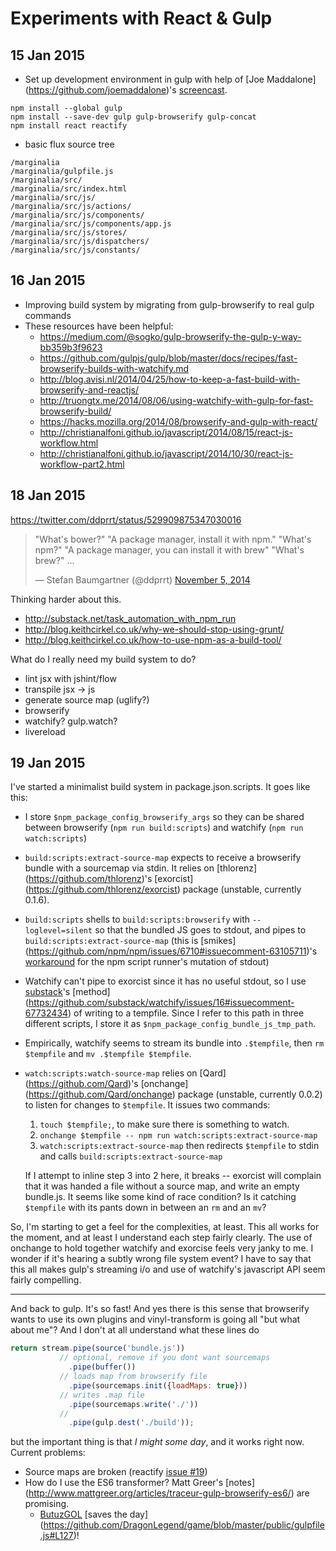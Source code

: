Experiments with React & Gulp
=============================

15 Jan 2015
-----------

* Set up development environment in gulp with help of [Joe Maddalone]
(https://github.com/joemaddalone)'s [screencast][joemaddalone1].

[joemaddalone1]: https://egghead.io/lessons/react-development-environment-setup

```shell
npm install --global gulp
npm install --save-dev gulp gulp-browserify gulp-concat
npm install react reactify
```

* basic flux source tree

```
/marginalia
/marginalia/gulpfile.js
/marginalia/src/
/marginalia/src/index.html
/marginalia/src/js/
/marginalia/src/js/actions/
/marginalia/src/js/components/
/marginalia/src/js/components/app.js
/marginalia/src/js/stores/
/marginalia/src/js/dispatchers/
/marginalia/src/js/constants/
```

16 Jan 2015
-----------

* Improving build system by migrating from gulp-browserify to real gulp
  commands
* These resources have been helpful:
  * https://medium.com/@sogko/gulp-browserify-the-gulp-y-way-bb359b3f9623
  * https://github.com/gulpjs/gulp/blob/master/docs/recipes/fast-browserify-builds-with-watchify.md
  * http://blog.avisi.nl/2014/04/25/how-to-keep-a-fast-build-with-browserify-and-reactjs/
  * http://truongtx.me/2014/08/06/using-watchify-with-gulp-for-fast-browserify-build/
  * https://hacks.mozilla.org/2014/08/browserify-and-gulp-with-react/
  * http://christianalfoni.github.io/javascript/2014/08/15/react-js-workflow.html
  * http://christianalfoni.github.io/javascript/2014/10/30/react-js-workflow-part2.html

18 Jan 2015
-----------

https://twitter.com/ddprrt/status/529909875347030016

<blockquote class="twitter-tweet" lang="en"><p>&quot;What&#39;s bower?&quot;&#10;&quot;A package manager, install it with npm.&quot;&#10;&quot;What&#39;s npm?&quot;&#10;&quot;A package manager, you can install it with brew&quot;&#10;&quot;What&#39;s brew?&quot;&#10;...</p>&mdash; Stefan Baumgartner (@ddprrt) <a href="https://twitter.com/ddprrt/status/529909875347030016">November 5, 2014</a></blockquote> <script async src="//platform.twitter.com/widgets.js" charset="utf-8"></script>

Thinking harder about this.

* http://substack.net/task_automation_with_npm_run
* http://blog.keithcirkel.co.uk/why-we-should-stop-using-grunt/
* http://blog.keithcirkel.co.uk/how-to-use-npm-as-a-build-tool/

What do I really need my build system to do?

* lint jsx with jshint/flow
* transpile jsx -> js
* generate source map (uglify?)
* browserify
* watchify? gulp.watch?
* livereload

19 Jan 2015
-----------

I've started a minimalist build system in package.json.scripts. It goes
like this:

*   I store `$npm_package_config_browserify_args` so they can be shared
    between browserify (`npm run build:scripts`) and watchify (`npm run
    watch:scripts`)
*   `build:scripts:extract-source-map` expects to receive a browserify
    bundle with a sourcemap via stdin. It relies on [thlorenz]
    (https://github.com/thlorenz)'s [exorcist]
    (https://github.com/thlorenz/exorcist) package (unstable, currently
    0.1.6).
*   `build:scripts` shells to `build:scripts:browserify` with
    `--loglevel=silent` so that the bundled JS goes to stdout, and
    pipes to `build:scripts:extract-source-map` (this is [smikes]
    (https://github.com/npm/npm/issues/6710#issuecomment-63105711)'s
    [workaround](https://github.com/npm/npm/issues/6710#issuecomment-63105711)
    for the npm script runner's mutation of stdout)
*   Watchify can't pipe to exorcist since it has no useful stdout, so I
    use [substack](https://github.com/substack/)'s [method]
    (https://github.com/substack/watchify/issues/16#issuecomment-67732434)
    of writing to a tempfile. Since I refer to this path in three
    different scripts, I store it as
    `$npm_package_config_bundle_js_tmp_path`.
*   Empirically, watchify seems to stream its bundle into `.$tempfile`,
    then `rm $tempfile` and `mv .$tempfile $tempfile`.
*   `watch:scripts:watch-source-map` relies on [Qard]
    (https://github.com/Qard)'s [onchange]
    (https://github.com/Qard/onchange) package (unstable, currently
    0.0.2) to listen for changes to `$tempfile`. It issues two commands:

    1.  `touch $tempfile;`, to make sure there is something to watch.
    2.  `onchange $tempfile -- npm run watch:scripts:extract-source-map`
    3.  `watch:scripts:extract-source-map` then redirects `$tempfile` to
        stdin and calls `build:scripts:extract-source-map`

    If I attempt to inline step 3 into 2 here, it breaks -- exorcist
    will complain that it was handed a file without a source map, and
    write an empty bundle.js. It seems like some kind of race condition?
    Is it catching `$tempfile` with its pants down in between an `rm`
    and an `mv`?

So, I'm starting to get a feel for the complexities, at least. This all
works for the moment, and at least I understand each step fairly
clearly. The use of onchange to hold together watchify and exorcise
feels very janky to me. I wonder if it's hearing a subtly wrong file
system event? I have to say that this all makes gulp's streaming i/o and
use of watchify's javascript API seem fairly compelling.

 * * *

And back to gulp. It's so fast! And yes there is this sense that
browserify wants to use its own plugins and vinyl-transform is going all
"but what about me"? And I don't at all understand what these lines do

```javascript
return stream.pipe(source('bundle.js'))
           // optional, remove if you dont want sourcemaps
             .pipe(buffer())
           // loads map from browserify file
             .pipe(sourcemaps.init({loadMaps: true}))
           // writes .map file
             .pipe(sourcemaps.write('./'))
           //
             .pipe(gulp.dest('./build'));
```

but the important thing is that _I might some day_, and it works right
now. Current problems:

*   Source maps are broken (reactify [issue #19](https://github.com/andreypopp/reactify/issues/19))
*   How do I use the ES6 transformer? Matt Greer's [notes]
    (http://www.mattgreer.org/articles/traceur-gulp-browserify-es6/) are
    promising.
    *   [ButuzGOL](https://github.com/ButuzGOL) [saves the day]
        (https://github.com/DragonLegend/game/blob/master/public/gulpfile.js#L127)!